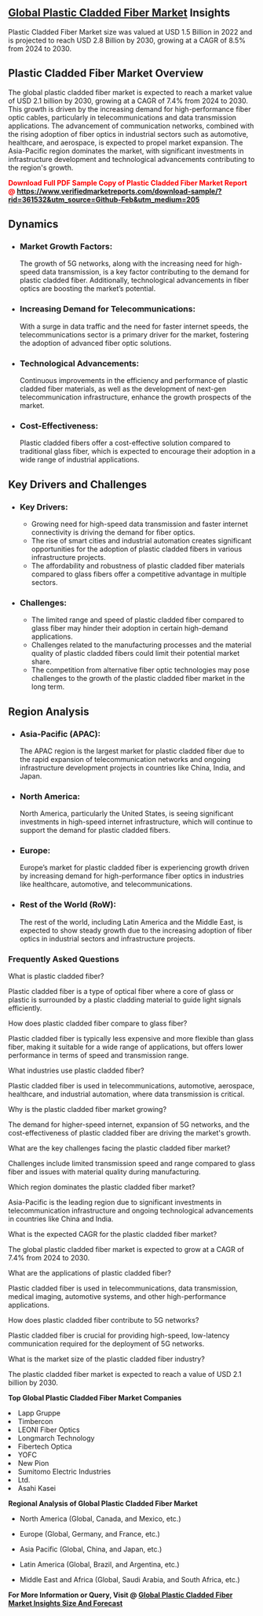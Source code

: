 <h2><a href="https://www.verifiedmarketreports.com/download-sample/?rid=361532&amp;utm_source=Github&amp;utm_medium=205" target="_blank">Global Plastic Cladded Fiber Market</a> Insights</h2><p>Plastic Cladded Fiber Market size was valued at USD 1.5 Billion in 2022 and is projected to reach USD 2.8 Billion by 2030, growing at a CAGR of 8.5% from 2024 to 2030.</p><p> <h2>Plastic Cladded Fiber Market Overview</h2> <p>The global plastic cladded fiber market is expected to reach a market value of USD 2.1 billion by 2030, growing at a CAGR of 7.4% from 2024 to 2030. This growth is driven by the increasing demand for high-performance fiber optic cables, particularly in telecommunications and data transmission applications. The advancement of communication networks, combined with the rising adoption of fiber optics in industrial sectors such as automotive, healthcare, and aerospace, is expected to propel market expansion. The Asia-Pacific region dominates the market, with significant investments in infrastructure development and technological advancements contributing to the region's growth.</p> <p><strong><p><span class=""><span style="color: #ff0000;"><strong>Download Full PDF Sample Copy of Plastic Cladded Fiber Market Report</strong> @ </span><a href="https://www.verifiedmarketreports.com/download-sample/?rid=361532&amp;utm_source=Github-Feb&amp;utm_medium=205" target="_blank">https://www.verifiedmarketreports.com/download-sample/?rid=361532&amp;utm_source=Github-Feb&amp;utm_medium=205</a></span></p></strong></p> <h2>Dynamics</h2> <ul> <li><h3>Market Growth Factors:</h3> The growth of 5G networks, along with the increasing need for high-speed data transmission, is a key factor contributing to the demand for plastic cladded fiber. Additionally, technological advancements in fiber optics are boosting the market’s potential.</li> <li><h3>Increasing Demand for Telecommunications:</h3> With a surge in data traffic and the need for faster internet speeds, the telecommunications sector is a primary driver for the market, fostering the adoption of advanced fiber optic solutions.</li> <li><h3>Technological Advancements:</h3> Continuous improvements in the efficiency and performance of plastic cladded fiber materials, as well as the development of next-gen telecommunication infrastructure, enhance the growth prospects of the market.</li> <li><h3>Cost-Effectiveness:</h3> Plastic cladded fibers offer a cost-effective solution compared to traditional glass fiber, which is expected to encourage their adoption in a wide range of industrial applications.</li> </ul> <h2>Key Drivers and Challenges</h2> <ul> <li><h3>Key Drivers:</h3> <ul> <li>Growing need for high-speed data transmission and faster internet connectivity is driving the demand for fiber optics.</li> <li>The rise of smart cities and industrial automation creates significant opportunities for the adoption of plastic cladded fibers in various infrastructure projects.</li> <li>The affordability and robustness of plastic cladded fiber materials compared to glass fibers offer a competitive advantage in multiple sectors.</li> </ul> </li> <li><h3>Challenges:</h3> <ul> <li>The limited range and speed of plastic cladded fiber compared to glass fiber may hinder their adoption in certain high-demand applications.</li> <li>Challenges related to the manufacturing processes and the material quality of plastic cladded fibers could limit their potential market share.</li> <li>The competition from alternative fiber optic technologies may pose challenges to the growth of the plastic cladded fiber market in the long term.</li> </ul> </li> </ul> <h2>Region Analysis</h2> <ul> <li><h3>Asia-Pacific (APAC):</h3> The APAC region is the largest market for plastic cladded fiber due to the rapid expansion of telecommunication networks and ongoing infrastructure development projects in countries like China, India, and Japan.</li> <li><h3>North America:</h3> North America, particularly the United States, is seeing significant investments in high-speed internet infrastructure, which will continue to support the demand for plastic cladded fibers.</li> <li><h3>Europe:</h3> Europe’s market for plastic cladded fiber is experiencing growth driven by increasing demand for high-performance fiber optics in industries like healthcare, automotive, and telecommunications.</li> <li><h3>Rest of the World (RoW):</h3> The rest of the world, including Latin America and the Middle East, is expected to show steady growth due to the increasing adoption of fiber optics in industrial sectors and infrastructure projects.</li> </ul> <h3>Frequently Asked Questions</h3> <p>What is plastic cladded fiber?</p> <p>Plastic cladded fiber is a type of optical fiber where a core of glass or plastic is surrounded by a plastic cladding material to guide light signals efficiently.</p> <p>How does plastic cladded fiber compare to glass fiber?</p> <p>Plastic cladded fiber is typically less expensive and more flexible than glass fiber, making it suitable for a wide range of applications, but offers lower performance in terms of speed and transmission range.</p> <p>What industries use plastic cladded fiber?</p> <p>Plastic cladded fiber is used in telecommunications, automotive, aerospace, healthcare, and industrial automation, where data transmission is critical.</p> <p>Why is the plastic cladded fiber market growing?</p> <p>The demand for higher-speed internet, expansion of 5G networks, and the cost-effectiveness of plastic cladded fiber are driving the market's growth.</p> <p>What are the key challenges facing the plastic cladded fiber market?</p> <p>Challenges include limited transmission speed and range compared to glass fiber and issues with material quality during manufacturing.</p> <p>Which region dominates the plastic cladded fiber market?</p> <p>Asia-Pacific is the leading region due to significant investments in telecommunication infrastructure and ongoing technological advancements in countries like China and India.</p> <p>What is the expected CAGR for the plastic cladded fiber market?</p> <p>The global plastic cladded fiber market is expected to grow at a CAGR of 7.4% from 2024 to 2030.</p> <p>What are the applications of plastic cladded fiber?</p> <p>Plastic cladded fiber is used in telecommunications, data transmission, medical imaging, automotive systems, and other high-performance applications.</p> <p>How does plastic cladded fiber contribute to 5G networks?</p> <p>Plastic cladded fiber is crucial for providing high-speed, low-latency communication required for the deployment of 5G networks.</p> <p>What is the market size of the plastic cladded fiber industry?</p> <p>The plastic cladded fiber market is expected to reach a value of USD 2.1 billion by 2030.</p> </p><p><strong>Top Global Plastic Cladded Fiber Market Companies</strong></p><div data-test-id=""><p><li>Lapp Gruppe</li><li> Timbercon</li><li> LEONI Fiber Optics</li><li> Longmarch Technology</li><li> Fibertech Optica</li><li> YOFC</li><li> New Pion</li><li> Sumitomo Electric Industries</li><li> Ltd.</li><li> Asahi Kasei</li></p><div><strong>Regional Analysis of&nbsp;Global Plastic Cladded Fiber Market</strong></div><ul><li dir="ltr"><p dir="ltr">North America&nbsp;(Global, Canada, and Mexico, etc.)</p></li><li dir="ltr"><p dir="ltr">Europe (Global, Germany, and France, etc.)</p></li><li dir="ltr"><p dir="ltr">Asia Pacific&nbsp;(Global, China, and Japan, etc.)</p></li><li dir="ltr"><p dir="ltr">Latin America&nbsp;(Global, Brazil, and Argentina, etc.)</p></li><li dir="ltr">Middle East and Africa&nbsp;(Global, Saudi Arabia, and South Africa, etc.)</li></ul><p><strong>For More Information or Query, Visit @&nbsp;</strong><strong><a href="https://www.verifiedmarketreports.com/product/plastic-cladded-fiber-market/?utm_source=Github&amp;utm_medium=205" target="_blank">Global Plastic Cladded Fiber Market Insights Size And Forecast</a></strong></p></div>

